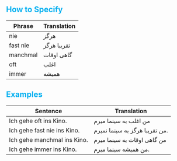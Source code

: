## <font color="#00b0f0">How to Specify</font>

| Phrase   | Translation |
| -------- | ----------- |
| nie      | هرگز        |
| fast nie | تقریبا هرگز |
| manchmal | گاهی اوقات  |
| oft      | اغلب        |
| immer    | همیشه       |

## <font color="#00b0f0">Examples</font>

| Sentence                    | Translation                    |
| --------------------------- | ------------------------------ |
| Ich gehe oft ins Kino.      | من اغلب به سینما میرم          |
| Ich gehe fast nie ins Kino. | من تقریبا هرگز به سینما نمیرم. |
| Ich gehe manchmal ins Kino. | من گاهی اوقات به سینما میرم    |
| Ich gehe immer ins Kino.    | من همیشه سینما میرم.           |
